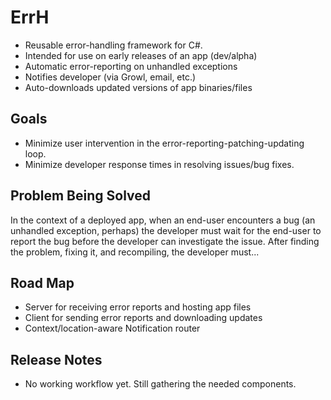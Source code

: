 # ErrH

* Reusable error-handling framework for C#.
* Intended for use on early releases of an app (dev/alpha)
* Automatic error-reporting on unhandled exceptions
* Notifies developer (via Growl, email, etc.)
* Auto-downloads updated versions of app binaries/files


## Goals
* Minimize user intervention in the error-reporting-patching-updating loop.
* Minimize developer response times in resolving issues/bug fixes.


## Problem Being Solved
In the context of a deployed app, when an end-user encounters a bug 
(an unhandled exception, perhaps) the developer must wait for the 
end-user to report the bug before the developer can investigate the issue.
After finding the problem, fixing it, and recompiling, the developer must...


## Road Map
* Server for receiving error reports and hosting app files
* Client for sending error reports and downloading updates
* Context/location-aware Notification router


## Release Notes
* No working workflow yet. Still gathering the needed components.